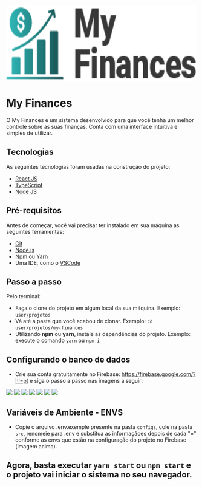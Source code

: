 <p align="center">
  <img src="./public/assets/logos/logo.png" height="200px" alt="My Finances" />
</p>

# My Finances

O My Finances é um sistema desenvolvido para que você tenha um melhor controle sobre as suas finanças. Conta com uma interface intuitiva e simples de utilizar.

## Tecnologias

As seguintes tecnologias foram usadas na construção do projeto:

- [React JS](https://react.dev/)
- [TypeScript](https://www.typescriptlang.org/)
- [Node JS](https://nodejs.org/en)

## Pré-requisitos

Antes de começar, você vai precisar ter instalado em sua máquina as seguintes ferramentas:

- [Git](https://git-scm.com)
- [Node.js](https://nodejs.org/en/)
- [Npm](https://www.npmjs.com/) ou [Yarn](https://yarnpkg.com/)
- Uma IDE, como o [VSCode](https://code.visualstudio.com/)

## Passo a passo

Pelo terminal:

- Faça o clone do projeto em algum local da sua máquina. Exemplo: `user/projetos`
- Vá até a pasta que você acabou de clonar. Exemplo: `cd user/projetos/my-finances`
- Utilizando **npm** ou **yarn**, instale as dependências do projeto. Exemplo: execute o comando `yarn` ou `npm i`

## Configurando o banco de dados

- Crie sua conta gratuitamente no Firebase: <link>https://firebase.google.com/?hl=pt<link> e siga o passo a passo nas imagens a seguir:

 <img src="./public/assets/images/1.png" />
 <img src="./public/assets/images/2.png" />
 <img src="./public/assets/images/3.png" />
 <img src="./public/assets/images/4.png" />
 <img src="./public/assets/images/5.png" />
 <img src="./public/assets/images/6.png" />
 <img src="./public/assets/images/7.png" />

## Variáveis de Ambiente - ENVS

- Copie o arquivo .env.exemple presente na pasta `configs`, cole na pasta `src`, renomeie para .env e substitua as informaçãoes depois de cada "=" conforme as envs que estão na configuração do projeto no Firebase (imagem acima).

## Agora, basta executar `yarn start` ou `npm start` e o projeto vai iniciar o sistema no seu navegador.
